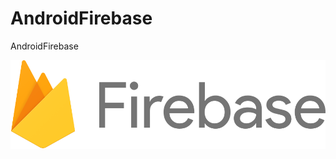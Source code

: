 # AndroidFirebase
AndroidFirebase

![firebase](https://github.com/alvarengaricardo/AndroidFirebase/blob/main/firebase.png)

